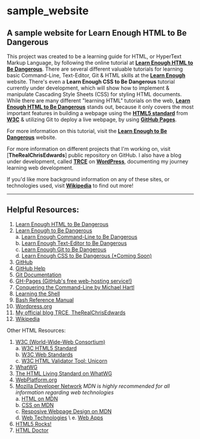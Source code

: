 # sample_website
## A sample website for **Learn Enough HTML to Be Dangerous**

This project was created to be a learning guide for HTML, or HyperText Markup Language, by following the online tutorial at [**Learn Enough HTML to Be Dangerous**](https://learnenough.com/html-tutorial). There are several different valuable tutorials for learning basic Command-Line, Text-Editor, Git & HTML skills at the [**Learn Enough**](https://learnenough.com) website. There's even a **Learn Enough CSS to Be Dangerous** tutorial currently under development, which will show how to implement & manipulate Cascading Style Sheets (CSS) for styling HTML documents. While there are many different "learning HTML" tutorials on the web, [**Learn Enough HTML to Be Dangerous**](https://learnenough.com/html-tutorial) stands out, because it only covers the most important features in building a webpage using the [**HTML5 standard**](https://www.w3.org/TR/html5) from [**W3C**](http://www.w3.org) & utilizing Git to deploy a live webpage, by using [**GitHub Pages**](https://pages.github.com).

For more information on this tutorial, visit the [**Learn Enough to Be Dangerous**](https://learnenough.com) website. 

For more information on different projects that I'm working on, visit [**TheRealChrisEdwards**] public repository on GitHub. I also have a blog under development, called [**TRCE**](https://therealchrisedwards.tech.blog/) on [**WordPress**](https://wordpress.com), documenting my journey learning web development.

If you'd like more background information on any of these sites, or technologies used, visit [**Wikipedia**](https://www.wikipedia.org) to find out more!

***
## Helpful Resources:

1. [Learn Enough HTML to Be Dangerous](https://learnenough.com/html-tutorial)
2. [Learn Enough to Be Dangerous](https://learnenough.com/)  
  a. [Learn Enough Command-Line to Be Dangerous](https://learnenough.com/command-line-tutorial)  
  b. [Learn Enough Text-Editor to Be Dangerous](https://www.learnenough.com/text-editor-tutorial)  
  c. [Learn Enough Git to Be Dangerous](https://www.learnenough.com/git-tutorial)  
  d. [Learn Enough CSS to Be Dangerous (&ast;Coming Soon)](https://www.learnenough.com/css-and-layout-tutorial)  
3. [GitHub](https://github.com)
4. [GitHub Help](https://help.github.com)
5. [Git Documentation](https://git-scm.com/doc)
6. [GH-Pages (GitHub's free web-hosting service!)](https://pages.github.com)
8. [Conquering the Command-Line by Michael Hartl](http://conqueringthecommandline.com/book)
9. [Learning the Shell](http://linuxcommand.org/lc3_learning_the_shell.php)
10. [Bash Reference Manual](https://www.gnu.org/software/bash/manual/bashref.html)
11. [Wordpress.org](https://wordpress.com)
12. [My official blog TRCE, TheRealChrisEdwards](https://therealchrisedwards.tech.blog/)
13. [Wikipedia](https://www.wikipedia.org)

Other HTML Resources:

1. [W3C (World-Wide-Web Consortium)](http://www.w3.org)  
  a. [W3C HTML5 Standard](https://www.w3.org/TR/html5)  
  b. [W3C Web Standards](https://www.w3.org/standards/)  
  c. [W3C HTML Validator Tool: Unicorn](http://validator.w3.org/unicorn/)  
2. [WhatWG](https://whatwg.org/)
2. [The HTML Living Standard on WhatWG](https://html.spec.whatwg.org/multipage/)
3. [WebPlatform.org](http://www.webplatform.org/)
4. [Mozilla Developer Network](https://developer.mozilla.org/en-US/) *MDN is highly recommended for all information regarding web technologies*  
  a. [HTML on MDN](https://developer.mozilla.org/en-US/docs/Web/HTML)  
  b. [CSS on MDN](https://developer.mozilla.org/en-US/docs/Web/CSS)  
  c. [Resposive Webpage Design on MDN](https://developer.mozilla.org/en-US/Apps/Progressive/Responsive)  
  d. [Web Technologies](https://developer.mozilla.org/en-US/docs/Web) \ 
  e. [Web Apps](https://developer.mozilla.org/en-US/Apps)  
5. [HTML5 Rocks!](https://www.html5rocks.com/en/)
6. [HTML Doctor](http://html5doctor.com/)
